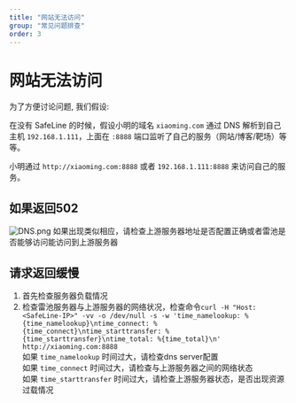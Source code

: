 ```yaml
---
title: "网站无法访问"
group: "常见问题排查"
order: 3
---
```


# 网站无法访问

为了方便讨论问题, 我们假设:  

在没有 SafeLine 的时候，假设小明的域名 `xiaoming.com` 通过 DNS 解析到自己主机 `192.168.1.111`，上面在 `:8888` 端口监听了自己的服务（网站/博客/靶场）等等。

小明通过 `http://xiaoming.com:8888` 或者 `192.168.1.111:8888` 来访问自己的服务。

## 如果返回502
![DNS.png](/images/docs/tengine_502.png)
如果出现类似相应，请检查上游服务器地址是否配置正确或者雷池是否能够访问能访问到上游服务器

## 请求返回缓慢
1. 首先检查服务器负载情况
2. 检查雷池服务器与上游服务器的网络状况，检查命令`curl -H "Host: <SafeLine-IP>" -vv -o /dev/null -s -w 'time_namelookup: %{time_namelookup}\ntime_connect: %{time_connect}\ntime_starttransfer: %{time_starttransfer}\ntime_total: %{time_total}\n' http://xiaoming.com:8888` <br/>
如果 `time_namelookup` 时间过大，请检查dns server配置  
如果 `time_connect` 时间过大，请检查与上游服务器之间的网络状态  
如果 `time_starttransfer` 时间过大，请检查上游服务器状态，是否出现资源过载情况  
